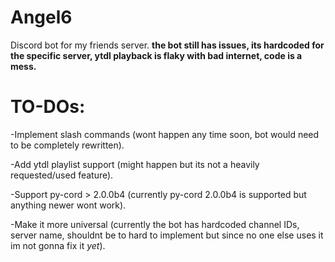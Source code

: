 # Angel6
Discord bot for my friends server.
**the bot still has issues, its hardcoded for the specific server, ytdl playback is flaky with bad internet, code is a mess.**

# TO-DOs:
-Implement slash commands (wont happen any time soon, bot would need to be completely rewritten).

-Add ytdl playlist support (might happen but its not a heavily requested/used feature).

-Support py-cord > 2.0.0b4 (currently py-cord 2.0.0b4 is supported but anything newer wont work).

-Make it more universal (currently the bot has hardcoded channel IDs, server name, shouldnt be to hard to implement but since no one else uses it im not gonna fix it *yet*).
